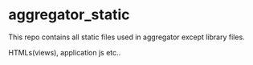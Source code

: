 # aggregator_static

This repo contains all static files used in aggregator except library files.

HTMLs(views), application js etc..
